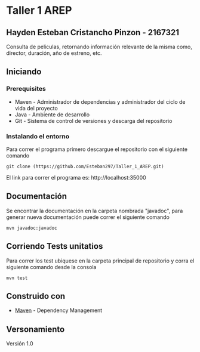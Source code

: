 #  Taller 1 AREP
## Hayden Esteban Cristancho Pinzon - 2167321

Consulta de peliculas, retornando información relevante de la misma como, director, duración, año de estreno, etc.

## Iniciando

### Prerequisites

- Maven - Administrador de dependencias y administrador del ciclo de vida del proyecto
- Java - Ambiente de desarrollo
-  Git - Sistema de control de versiones y descarga del repositorio

### Instalando el entorno

Para correr el programa primero descargue el repositorio con el siguiente comando
```
git clone (https://github.com/Esteban297/Taller_1_AREP.git)
```

El link para correr el programa es:
http://localhost:35000

## Documentación
Se encontrar la documentación en la carpeta nombrada "javadoc", para generar nueva documentación puede correr el siguiente comando
```
mvn javadoc:javadoc
```

## Corriendo Tests unitatios

Para correr los test ubiquese en la carpeta principal de repositorio y corra el siguiente comando desde la consola

```
mvn test
```

## Construido con

* [Maven](https://maven.apache.org/) - Dependency Management

## Versonamiento

Versión 1.0

